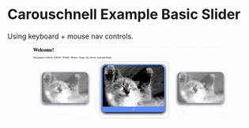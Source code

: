# Carouschnell Example Basic Slider
Using keyboard + mouse nav controls.
<div align="center"><img src="doc/img/exampleBasicSlider.gif" alt="BasicSlider"
	title="Using Carouschnell to build a basic slider"/></div>

